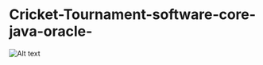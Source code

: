 # Cricket-Tournament-software-core-java-oracle-

![Alt text](https://www.google.com/imgres?imgurl=https%3A%2F%2Fimages.pexels.com%2Fphotos%2F414612%2Fpexels-photo-414612.jpeg%3Fcs%3Dsrgb%26dl%3Dbeautiful-beauty-blue-414612.jpg%26fm%3Djpg&imgrefurl=https%3A%2F%2Fwww.pexels.com%2Fsearch%2Fbeauty%2F&docid=pFs_4Fcq5AgpmM&tbnid=HxKo_AED4dFWPM%3A&vet=10ahUKEwjjldvzxMLgAhUIfnAKHceMBq8QMwhqKAEwAQ..i&w=5306&h=3770&bih=754&biw=1536&q=image&ved=0ahUKEwjjldvzxMLgAhUIfnAKHceMBq8QMwhqKAEwAQ&iact=mrc&uact=8 "Optional title")
